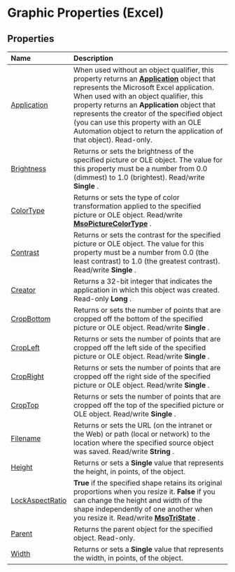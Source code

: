 
# Graphic Properties (Excel)

## Properties



|**Name**|**Description**|
|:-----|:-----|
|[Application](9d8eb663-9f14-331f-60ab-bee49651940b.md)|When used without an object qualifier, this property returns an  **[Application](19b73597-5cf9-4f56-8227-b5211f657f6f.md)** object that represents the Microsoft Excel application. When used with an object qualifier, this property returns an **Application** object that represents the creator of the specified object (you can use this property with an OLE Automation object to return the application of that object). Read-only.|
|[Brightness](42776335-6992-b37d-39a8-4a388b56da3e.md)|Returns or sets the brightness of the specified picture or OLE object. The value for this property must be a number from 0.0 (dimmest) to 1.0 (brightest). Read/write  **Single** .|
|[ColorType](a1cc3739-4398-caf0-7970-f114190e66cb.md)|Returns or sets the type of color transformation applied to the specified picture or OLE object. Read/write  **[MsoPictureColorType](d11f2d08-2ac9-6cf4-34b8-7ffaabb5d4ae.md)** .|
|[Contrast](9715ee08-2d9b-1a5c-1fe9-3b5a73991668.md)|Returns or sets the contrast for the specified picture or OLE object. The value for this property must be a number from 0.0 (the least contrast) to 1.0 (the greatest contrast). Read/write  **Single** .|
|[Creator](bdd37124-b533-8913-c718-b269e8b1b887.md)|Returns a 32-bit integer that indicates the application in which this object was created. Read-only  **Long** .|
|[CropBottom](ae0ab176-81c4-73ef-bfdb-e08c078dfc9e.md)|Returns or sets the number of points that are cropped off the bottom of the specified picture or OLE object. Read/write  **Single** .|
|[CropLeft](decebec1-af4a-2bb1-62b5-d90674b5b338.md)|Returns or sets the number of points that are cropped off the left side of the specified picture or OLE object. Read/write  **Single** .|
|[CropRight](2954d5c9-9b24-db6e-06b7-e3a6e905e50c.md)|Returns or sets the number of points that are cropped off the right side of the specified picture or OLE object. Read/write  **Single** .|
|[CropTop](fd35796f-6a5b-b914-d265-ab6bfc740981.md)|Returns or sets the number of points that are cropped off the top of the specified picture or OLE object. Read/write  **Single** .|
|[Filename](8657c279-2c17-57ea-e898-aab0b7b705b4.md)|Returns or sets the URL (on the intranet or the Web) or path (local or network) to the location where the specified source object was saved. Read/write  **String** .|
|[Height](38ee74b8-45ea-cf1b-157b-e4dd850ee8ff.md)|Returns or sets a  **Single** value that represents the height, in points, of the object.|
|[LockAspectRatio](d38851e4-7ca6-bb1f-4b16-03fe78fae726.md)| **True** if the specified shape retains its original proportions when you resize it. **False** if you can change the height and width of the shape independently of one another when you resize it. Read/write **[MsoTriState](2036cfc9-be7d-e05c-bec7-af05e3c3c515.md)** .|
|[Parent](b3592a6c-e7e3-a95a-9b7b-393c35dbba76.md)|Returns the parent object for the specified object. Read-only.|
|[Width](91558084-6eea-112f-b660-df353f9e893f.md)|Returns or sets a  **Single** value that represents the width, in points, of the object.|
